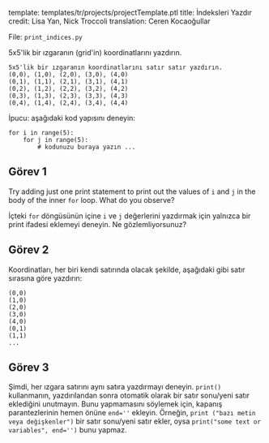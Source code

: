 template: templates/tr/projects/projectTemplate.ptl
title: İndeksleri Yazdır
credit: Lisa Yan, Nick Troccoli
translation: Ceren Kocaoğullar

File: `print_indices.py`

5x5'lik bir ızgaranın (grid'in) koordinatlarını yazdırın.

```
5x5'lik bir ızgaranın koordinatlarını satır satır yazdırın.
(0,0), (1,0), (2,0), (3,0), (4,0)
(0,1), (1,1), (2,1), (3,1), (4,1)
(0,2), (1,2), (2,2), (3,2), (4,2)
(0,3), (1,3), (2,3), (3,3), (4,3)
(0,4), (1,4), (2,4), (3,4), (4,4)
```

İpucu: aşağıdaki kod yapısını deneyin:

```
for i in range(5):
    for j in range(5):
        # kodunuzu buraya yazın ...
```

## Görev 1

Try adding just one print statement to print out the values of `i` and `j` in the body of the inner `for` loop. What do you observe?

İçteki `for` döngüsünün içine `i` ve `j` değerlerini yazdırmak için yalnızca bir print ifadesi eklemeyi deneyin. Ne gözlemliyorsunuz?

## Görev 2

Koordinatları, her biri kendi satırında olacak şekilde, aşağıdaki gibi satır sırasına göre yazdırın:

```
(0,0)
(1,0)
(2,0)
(3,0)
(4,0)
(0,1)
(1,1)
...
```

## Görev 3

Şimdi, her ızgara satırını aynı satıra yazdırmayı deneyin. `print()` kullanmanın, yazdırılandan sonra otomatik olarak bir satır sonu/yeni satır eklediğini unutmayın. Bunu yapmamasını söylemek için, kapanış parantezlerinin hemen önüne `end=''` ekleyin. Örneğin, `print ("bazı metin veya değişkenler")` bir satır sonu/yeni satır ekler, oysa `print("some text or variables", end='')` bunu yapmaz.
